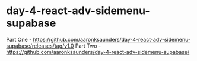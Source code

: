 # day-4-react-adv-sidemenu-supabase

Part One - https://github.com/aaronksaunders/day-4-react-adv-sidemenu-supabase/releases/tag/v1.0
Part Two - https://github.com/aaronksaunders/day-4-react-adv-sidemenu-supabase/
